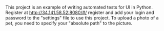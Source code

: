 This project is an example of writing automated tests for UI in Python.
Register at http://34.141.58.52:8080/#/ register and add your login and password to the "settings" file to use this project. 
To upload a photo of a pet, you need to specify your "absolute path" to the picture.
